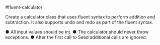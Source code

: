 #fluent-calculator

Create a calculator class that uses fluent syntax to perform addition and subtraction. It also supports undo and redo
as part of the fluent syntax.

● All input values should be int.
● The calculator should never throw exceptions.
● After the first call to Seed additional calls are ignored.
